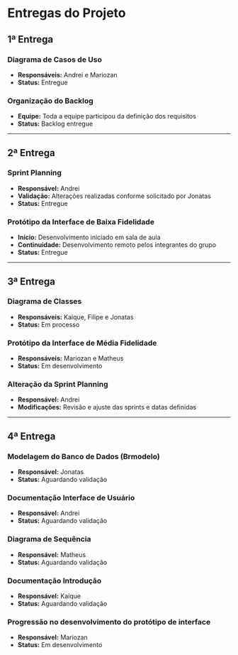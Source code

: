 # Entregas do Projeto

## 1ª Entrega

### Diagrama de Casos de Uso
- **Responsáveis:** Andrei e Mariozan  
- **Status:** Entregue 

### Organização do Backlog
- **Equipe:** Toda a equipe participou da definição dos requisitos  
- **Status:** Backlog entregue  

---

## 2ª Entrega

### Sprint Planning
- **Responsável:** Andrei  
- **Validação:** Alterações realizadas conforme solicitado por Jonatas  
- **Status:** Entregue  

### Protótipo da Interface de Baixa Fidelidade
- **Início:** Desenvolvimento iniciado em sala de aula  
- **Continuidade:** Desenvolvimento remoto pelos integrantes do grupo  
- **Status:** Entregue  

---

## 3ª Entrega

### Diagrama de Classes
- **Responsáveis:** Kaique, Filipe e Jonatas  
- **Status:** Em processo  

### Protótipo da Interface de Média Fidelidade
- **Responsáveis:** Mariozan e Matheus  
- **Status:** Em desenvolvimento  

### Alteração da Sprint Planning
- **Responsável:** Andrei  
- **Modificações:** Revisão e ajuste das sprints e datas definidas  

---

## 4ª Entrega 

### Modelagem do Banco de Dados (Brmodelo)
- **Responsável:** Jonatas
- **Status:** Aguardando validação

### Documentação Interface de Usuário
- **Responsável:** Andrei
- **Status:** Aguardando validação

### Diagrama de Sequência 
- **Responsável:** Matheus
- **Status:** Aguardando validação

### Documentação Introdução
- **Responsável:** Kaique
- **Status:** Aguardando validação

### Progressão no desenvolvimento do protótipo de interface
- **Responsável:** Mariozan
- **Status:** Em desenvolvimento
